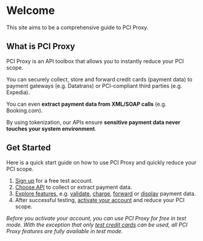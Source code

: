 # Welcome 

This site aims to be a comprehensive guide to PCI Proxy. 

## What is PCI Proxy

PCI Proxy is an API toolbox that allows you to instantly reduce your PCI scope.

You can securely collect, store and forward credit cards (payment data) to payment gateways (e.g. Datatrans) or PCI-compliant third parties (e.g. Expedia).

You can even **extract payment data from XML/SOAP calls** (e.g. Booking.com). 

By using tokenization, our APIs ensure **sensitive payment data never touches your system environment**.

## Get Started

Here is a quick start guide on how to use PCI Proxy and quickly reduce your PCI scope.

 1. [Sign up](signup) for a free test account.
 2. [Choose API](collect_payment_data.html) to collect or extract payment data.
 3. [Explore features](features.html), e.g. [validate](validate.html), [charge](charge.html), [forward](forward.html) or [display](retrieve.html) payment data.
 3. After successful testing, [activate your account](activate) and reduce your PCI scope.

*Before you activate your account, you can use PCI Proxy for free in test mode. With the exception that only [test credit cards](https://www.datatrans.ch/showcase/test-cc-numbers) can be used, all PCI Proxy features are fully available in test mode.*
